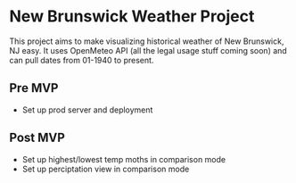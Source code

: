 # New Brunswick Weather Project

This project aims to make visualizing historical weather of New Brunswick, NJ easy. It uses OpenMeteo API (all the legal usage stuff coming soon) and can pull dates from 01-1940 to present.

## Pre MVP

- Set up prod server and deployment

## Post MVP

- Set up highest/lowest temp moths in comparison mode
- Set up perciptation view in comparison mode
